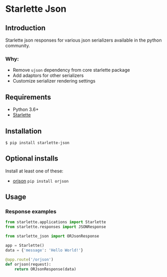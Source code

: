 # Starlette Json

## Introduction
Starlette json responses for various json serializers available in the python community.

### Why:
- Remove `ujson` dependency from core starlette package
- Add adaptors for other serializers
- Customize serializer rendering settings

## Requirements
- Python 3.6+
- [Starlette](https://github.com/encode/starlette)

## Installation
```console
$ pip install starlette-json
```

## Optional installs
Install at least one of these:
- [orjson](https://github.com/ijl/orjson) `pip install orjson`

## Usage
### Response examples
```python
from starlette.applications import Starlette
from starlette.responses import JSONResponse

from starlette_json import ORJsonResponse

app = Starlette()
data = {'message': 'Hello World!'}

@app.route('/orjson')
def orjson(request):
	return ORJsonResponse(data)
```
